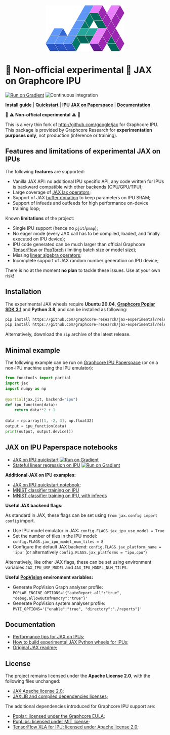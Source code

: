 <div align="center">
<img src="https://raw.githubusercontent.com/google/jax/main/images/jax_logo_250px.png" alt="logo"></img>
</div>


# :red_circle: **Non-official experimental** :red_circle: JAX on Graphcore IPU

[![Run on Gradient](https://assets.paperspace.io/img/gradient-badge.svg)](https://console.paperspace.com/github/graphcore-research/jax-experimental?container=graphcore%2Fpytorch-jupyter%3A3.1.0-ubuntu-20.04&machine=Free-IPU-POD4&file=%2Fipu%2Fexamples%2Fjax_ipu_quickstart.ipynb)
![Continuous integration](https://github.com/graphcore-research/jax-experimental/actions/workflows/jax-ci-ipu-public.yaml/badge.svg)

[**Install guide**](#installation)
| [**Quickstart**](#minimal-example)
| [**IPU JAX on Paperspace**](#jax-on-ipu-paperspace-notebooks)
| [**Documentation**](#documentation)

:red_circle: :warning: **Non-official experimental** :warning: :red_circle: 

This is a very thin fork of http://github.com/google/jax for Graphcore IPU.
This package is provided by Graphcore Research for **experimentation purposes only**, not production (inference or training).


## Features and limitations of experimental JAX on IPUs

The following **features** are supported:

* Vanilla JAX API: no additional IPU specific API, any code written for IPUs is backward compatible with other backends (CPU/GPU/TPU);
* Large coverage of [JAX lax operators](https://jax.readthedocs.io/en/latest/jax.lax.html#operators);
* Support of JAX [buffer donation](https://jax.readthedocs.io/en/latest/faq.html#buffer-donation) to keep parameters on IPU SRAM;
* Support of infeeds and outfeeds for high performance on-device training loop;

Known **limitations** of the project:

* Single IPU support (hence no `pjit`/`pmap`);
* No eager mode (every JAX call has to be compiled, loaded, and finally executed on IPU device);
* IPU code generated can be much larger than official Graphcore [TensorFlow](https://docs.graphcore.ai/projects/tensorflow-user-guide/en/latest/tensorflow/intro.html) or [PopTorch](https://docs.graphcore.ai/projects/poptorch-user-guide/en/latest/index.html) (limiting batch size or model size);
* Missing [linear algebra operators](https://jax.readthedocs.io/en/latest/jax.lax.html#module-jax.lax.linalg);
* Incomplete support of JAX random number generation on IPU device;

There is no at the moment **no plan** to tackle these issues. Use at your own risk!

## Installation

The experimental JAX wheels require **Ubuntu 20.04**, [**Graphcore Poplar SDK 3.1**](https://www.graphcore.ai/) and **Python 3.8**, and can be installed as following:
```bash
pip install https://github.com/graphcore-research/jax-experimental/releases/latest/download/jaxlib-0.3.15-cp38-none-manylinux2014_x86_64.whl
pip install https://github.com/graphcore-research/jax-experimental/releases/latest/download/jax-0.3.16-py3-none-any.whl
```

Alternatively, download the `zip` archive of the latest release.

## Minimal example

The following example can be run on [Graphcore IPU Paperspace](https://www.paperspace.com/graphcore) (or on a non-IPU machine using the IPU emulator):

```python
from functools import partial
import jax
import numpy as np

@partial(jax.jit, backend="ipu")
def ipu_function(data):
    return data**2 + 1

data = np.array([1, -2, 3], np.float32)
output = ipu_function(data)
print(output, output.device())
```

## JAX on IPU Paperspace notebooks

* [JAX on IPU quickstart](ipu/examples/jax_ipu_quickstart.ipynb) [![Run on Gradient](https://assets.paperspace.io/img/gradient-badge.svg)](https://console.paperspace.com/github/graphcore-research/jax-experimental?container=graphcore%2Fpytorch-jupyter%3A3.1.0-ubuntu-20.04&machine=Free-IPU-POD4&file=%2Fipu%2Fexamples%2Fjax_ipu_quickstart.ipynb)
* [Stateful linear regression on IPU](ipu/examples/jax_ipu_linear_regression.ipynb) [![Run on Gradient](https://assets.paperspace.io/img/gradient-badge.svg)](https://console.paperspace.com/github/graphcore-research/jax-experimental?container=graphcore%2Fpytorch-jupyter%3A3.1.0-ubuntu-20.04&machine=Free-IPU-POD4&file=%2Fipu%2Fexamples%2Fjax_ipu_linear_regression.ipynb)

**Additional JAX on IPU examples:**

* [JAX on IPU quickstart notebook](ipu/examples/ipu_quickstart.ipynb);
* [MNIST classifier training on IPU](ipu/examples/mnist_classifier.py)
* [MNIST classifier training on IPU, with infeeds](ipu/examples/mnist_classifier_with_infeed.py)


**Useful JAX backend flags:**

As standard in JAX, these flags can be set using `from jax.config import config` import.

* Use IPU model emulator in JAX: `config.FLAGS.jax_ipu_use_model = True`
* Set the number of tiles in the IPU model: `config.FLAGS.jax_ipu_model_num_tiles = 8`
* Configure the default JAX backend: `config.FLAGS.jax_platform_name = 'ipu'` (or alternatively `config.FLAGS.jax_platforms = "ipu,cpu"`)

Alternatively, like other JAX flags, these can be set using environment variables `JAX_IPU_USE_MODEL` and `JAX_IPU_MODEL_NUM_TILES`.

**Useful [PopVision](https://www.graphcore.ai/developer/popvision-tools) environment variables:**

* Generate PopVision Graph analyser profile: `POPLAR_ENGINE_OPTIONS='{"autoReport.all":"true", "debug.allowOutOfMemory":"true"}'`
* Generate PopVision system analyser profile: `PVTI_OPTIONS='{"enable":"true", "directory":"./reports"}'`

## Documentation

* [Performance tips for JAX on IPUs;](ipu/docs/performance.md)
* [How to build experimental JAX Python wheels for IPUs;](ipu/docs/build.md)
* [Original JAX readme;](README_ORIGINAL.md)

## License

The project remains licensed under the **Apache License 2.0**, with the following files unchanged:
* [JAX Apache license 2.0](./LICENSE);
* [JAXLIB and compiled dependencies licenses;](build/LICENSE.txt)

The additional dependencies introduced for Graphcore IPU support are:
* [Poplar: licensed under the Graphcore EULA](https://docs.graphcore.ai/projects/eula/en/latest/);
* [PopLibs: licensed under MIT license](https://docs.graphcore.ai/en/latest/licenses.html);
* [TensorFlow XLA for IPU: licensed under Apache license 2.0](https://docs.graphcore.ai/en/latest/licenses.html);
